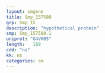 ```yaml
---
layout: smgene
title: Smp_157580
grp: Smp_15
description: "hypothetical protein"
smp: Smp_157580.1
uniprot: "G4VH05"
length:   189
cdd: "ns"
kk: ns
categories: sm
---
```

